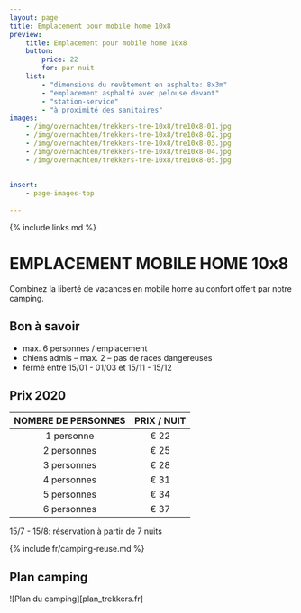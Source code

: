 ```yaml
---
layout: page
title: Emplacement pour mobile home 10x8
preview: 
    title: Emplacement pour mobile home 10x8
    button:
        price: 22
        for: par nuit
    list:
        - "dimensions du revêtement en asphalte: 8x3m"
        - "emplacement asphalté avec pelouse devant"
        - "station-service"
        - "à proximité des sanitaires"
images:
    - /img/overnachten/trekkers-tre-10x8/tre10x8-01.jpg
    - /img/overnachten/trekkers-tre-10x8/tre10x8-02.jpg
    - /img/overnachten/trekkers-tre-10x8/tre10x8-03.jpg
    - /img/overnachten/trekkers-tre-10x8/tre10x8-04.jpg
    - /img/overnachten/trekkers-tre-10x8/tre10x8-05.jpg
    
    
insert:
    - page-images-top
    
---
```

{% include links.md %}

# EMPLACEMENT MOBILE HOME 10x8
Combinez la liberté de vacances en mobile home au confort offert par notre camping.

## Bon à savoir

- max. 6 personnes / emplacement
- chiens admis – max. 2 – pas de races dangereuses
- fermé entre 15/01 - 01/03 et 15/11 - 15/12

## Prix 2020


NOMBRE DE PERSONNES | PRIX / NUIT     
:------------------:|:-----------:|
1 personne          |€ 22              
2 personnes         |€ 25                   
3 personnes         |€ 28      
4 personnes         |€ 31
5 personnes         |€ 34
6 personnes         |€ 37


15/7 - 15/8: réservation à partir de 7 nuits

{% include fr/camping-reuse.md %}

## Plan camping

![Plan du camping][plan_trekkers.fr]
